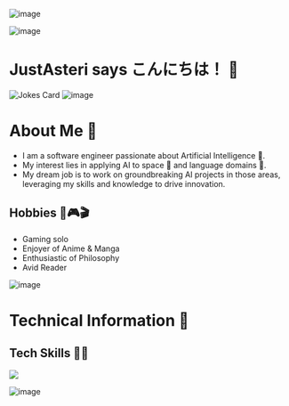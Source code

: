 ![image](https://github.com/JustAsteri/justastesri/assets/83469583/35ab7830-4c89-40e8-89ed-d1110c85ab14)

![image](https://github.com/JustAsteri/justastesri/assets/83469583/3204b852-e154-4208-8162-2c61ac19e7c1)

# JustAsteri says こんにちは！ 👋

![Jokes Card](https://readme-jokes.vercel.app/api)
![image](https://github.com/JustAsteri/justastesri/assets/83469583/ae489dd0-5786-4700-a6e6-8b2ff27b4714)

# About Me 💬
- I am a software engineer passionate about Artificial Intelligence 🤖.
- My interest lies in applying AI to space 🚀 and language domains 💬.
- My dream job is to work on groundbreaking AI projects in those areas, leveraging my skills and knowledge to drive innovation.

## Hobbies 🧩🎮🎬
- Gaming solo
- Enjoyer of Anime & Manga
- Enthusiastic of Philosophy
- Avid Reader

![image](https://github.com/JustAsteri/justastesri/assets/83469583/8df9be6d-b739-4177-8dcb-351a6438008b)

# Technical Information 🦾

## Tech Skills 🧑‍💻
<img
  src="https://cr-skills-chart-widget.azurewebsites.net/api/api?username=justasteri"
/>

![image](https://github.com/JustAsteri/justastesri/assets/83469583/f40ea13c-0335-4f14-8a3e-6bcc968d4cb9)

## 
